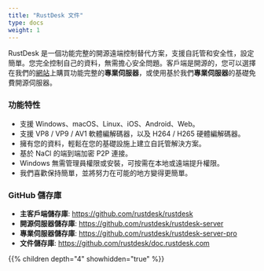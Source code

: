 ```yaml
---
title: "RustDesk 文件"
type: docs
weight: 1
---
```


RustDesk 是一個功能完整的開源遠端控制替代方案，支援自託管和安全性，設定簡單。您完全控制自己的資料，無需擔心安全問題。客戶端是開源的，您可以選擇在我們的[網站](https://rustdesk.com)上購買功能完整的**專業伺服器**，或使用基於我們**專業伺服器**的基礎免費開源伺服器。

### 功能特性
- 支援 Windows、macOS、Linux、iOS、Android、Web。
- 支援 VP8 / VP9 / AV1 軟體編解碼器，以及 H264 / H265 硬體編解碼器。
- 擁有您的資料，輕鬆在您的基礎設施上建立自託管解決方案。
- 基於 NaCl 的端到端加密 P2P 連接。
- Windows 無需管理員權限或安裝，可按需在本地或遠端提升權限。
- 我們喜歡保持簡單，並將努力在可能的地方變得更簡單。

### GitHub 儲存庫
- **主客戶端儲存庫**: https://github.com/rustdesk/rustdesk
- **開源伺服器儲存庫**: https://github.com/rustdesk/rustdesk-server
- **專業伺服器儲存庫**: https://github.com/rustdesk/rustdesk-server-pro
- **文件儲存庫**: https://github.com/rustdesk/doc.rustdesk.com

{{% children depth="4" showhidden="true" %}}
